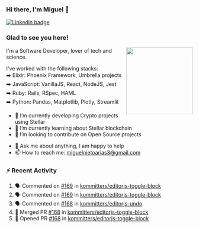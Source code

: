### Hi there, I'm Miguel 👋

<a href="https://linkedin.com/in/miguelnietoa/" target="_blank" rel="noopener noreferrer">
  <img src="https://img.shields.io/badge/-LinkedIn-0e76a8?style=flat-square&logo=Linkedin&logoColor=white" alt="Linkedin badge">
</a>
<!-- [![Website Badge](https://img.shields.io/badge/Website-3b5998?style=flat-square&logo=google-chrome&logoColor=white)](#notavailablenow#) 

<img src="https://i.imgur.com/tbrLrt5.gif" width=400 alt="Coding GIF" align="right"/>
-->


### Glad to see you here!
<a href="https://github.com/miguelnietoa"><img src="https://github-readme-stats.vercel.app/api?username=miguelnietoa&show_icons=true&hide_border=true&count_private=true&include_all_commits=true&theme=tokyonight" height="180em" align="right"/></a>
I'm a Software Developer, lover of tech and science. 

I've worked with the following stacks:\
➡️ Elixir: Phoenix Framework, Umbrella projects\
➡️ JavaScript: VanillaJS, React, NodeJS, Jest\
➡️ Ruby: Rails, RSpec, HAML\
➡️ Python: Pandas, Matplotlib, Plotly, Streamlit

- 🔭 I’m currently developing Crypto projects using Stellar
- 🌱 I’m currently learning about Stellar blockchain
- 👯 I’m looking to contribute on Open Source projects
<!-- 
- 😄 I just finished a Machine Learning course! 
- 🤔 I’m looking for help with ...
-->
- 💬 Ask me about anything, I am happy to help
- 📫 How to reach me: miguelnietoarias3@gmail.com

### ⚡ Recent Activity

<!--START_SECTION:activity-->
1. 🗣 Commented on [#169](https://github.com/kommitters/editorjs-toggle-block/issues/169) in [kommitters/editorjs-toggle-block](https://github.com/kommitters/editorjs-toggle-block)
2. 🗣 Commented on [#169](https://github.com/kommitters/editorjs-toggle-block/issues/169) in [kommitters/editorjs-toggle-block](https://github.com/kommitters/editorjs-toggle-block)
3. 🗣 Commented on [#168](https://github.com/kommitters/editorjs-undo/issues/168) in [kommitters/editorjs-undo](https://github.com/kommitters/editorjs-undo)
4. 🎉 Merged PR [#168](https://github.com/kommitters/editorjs-toggle-block/pull/168) in [kommitters/editorjs-toggle-block](https://github.com/kommitters/editorjs-toggle-block)
5. 💪 Opened PR [#168](https://github.com/kommitters/editorjs-toggle-block/pull/168) in [kommitters/editorjs-toggle-block](https://github.com/kommitters/editorjs-toggle-block)
<!--END_SECTION:activity-->
